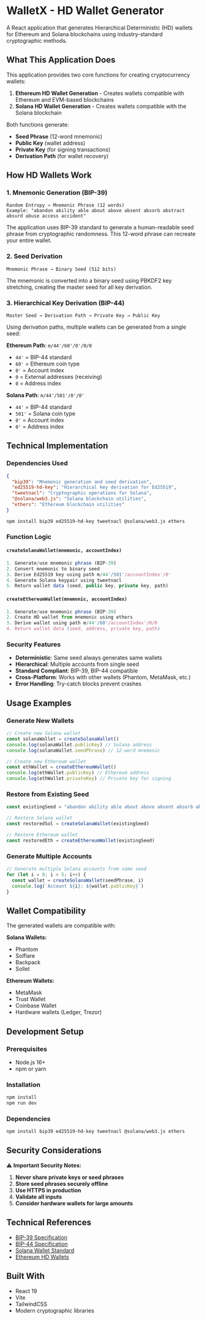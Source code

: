 # WalletX - HD Wallet Generator

A React application that generates Hierarchical Deterministic (HD) wallets for Ethereum and Solana blockchains using industry-standard cryptographic methods.

## What This Application Does

This application provides two core functions for creating cryptocurrency wallets:

1. **Ethereum HD Wallet Generation** - Creates wallets compatible with Ethereum and EVM-based blockchains
2. **Solana HD Wallet Generation** - Creates wallets compatible with the Solana blockchain

Both functions generate:
- **Seed Phrase** (12-word mnemonic)
- **Public Key** (wallet address)
- **Private Key** (for signing transactions)
- **Derivation Path** (for wallet recovery)

## How HD Wallets Work

### 1. Mnemonic Generation (BIP-39)
```
Random Entropy → Mnemonic Phrase (12 words)
Example: "abandon ability able about above absent absorb abstract absurd abuse access accident"
```

The application uses BIP-39 standard to generate a human-readable seed phrase from cryptographic randomness. This 12-word phrase can recreate your entire wallet.

### 2. Seed Derivation
```
Mnemonic Phrase → Binary Seed (512 bits)
```

The mnemonic is converted into a binary seed using PBKDF2 key stretching, creating the master seed for all key derivation.

### 3. Hierarchical Key Derivation (BIP-44)
```
Master Seed → Derivation Path → Private Key → Public Key
```

Using derivation paths, multiple wallets can be generated from a single seed:

**Ethereum Path**: `m/44'/60'/0'/0/0`
- `44'` = BIP-44 standard
- `60'` = Ethereum coin type
- `0'` = Account index
- `0` = External addresses (receiving)
- `0` = Address index

**Solana Path**: `m/44'/501'/0'/0'`
- `44'` = BIP-44 standard
- `501'` = Solana coin type
- `0'` = Account index
- `0'` = Address index

## Technical Implementation

### Dependencies Used

```json
{
  "bip39": "Mnemonic generation and seed derivation",
  "ed25519-hd-key": "Hierarchical key derivation for Ed25519",
  "tweetnacl": "Cryptographic operations for Solana",
  "@solana/web3.js": "Solana blockchain utilities",
  "ethers": "Ethereum blockchain utilities"
}
```

```
npm install bip39 ed25519-hd-key tweetnacl @solana/web3.js ethers
```


### Function Logic

#### `createSolanaWallet(mnemonic, accountIndex)`

```javascript
1. Generate/use mnemonic phrase (BIP-39)
2. Convert mnemonic to binary seed
3. Derive Ed25519 key using path m/44'/501'/accountIndex'/0'
4. Generate Solana keypair using tweetnacl
5. Return wallet data (seed, public key, private key, path)
```

#### `createEthereumWallet(mnemonic, accountIndex)`

```javascript
1. Generate/use mnemonic phrase (BIP-39)
2. Create HD wallet from mnemonic using ethers
3. Derive wallet using path m/44'/60'/accountIndex'/0/0
4. Return wallet data (seed, address, private key, path)
```

### Security Features

- **Deterministic**: Same seed always generates same wallets
- **Hierarchical**: Multiple accounts from single seed
- **Standard Compliant**: BIP-39, BIP-44 compatible
- **Cross-Platform**: Works with other wallets (Phantom, MetaMask, etc.)
- **Error Handling**: Try-catch blocks prevent crashes

## Usage Examples

### Generate New Wallets
```javascript
// Create new Solana wallet
const solanaWallet = createSolanaWallet()
console.log(solanaWallet.publicKey) // Solana address
console.log(solanaWallet.seedPhrase) // 12-word mnemonic

// Create new Ethereum wallet  
const ethWallet = createEthereumWallet()
console.log(ethWallet.publicKey) // Ethereum address
console.log(ethWallet.privateKey) // Private key for signing
```

### Restore from Existing Seed
```javascript
const existingSeed = "abandon ability able about above absent absorb abstract absurd abuse access accident"

// Restore Solana wallet
const restoredSol = createSolanaWallet(existingSeed)

// Restore Ethereum wallet
const restoredEth = createEthereumWallet(existingSeed)
```

### Generate Multiple Accounts
```javascript
// Generate multiple Solana accounts from same seed
for (let i = 0; i < 5; i++) {
  const wallet = createSolanaWallet(seedPhrase, i)
  console.log(`Account ${i}: ${wallet.publicKey}`)
}
```

## Wallet Compatibility

The generated wallets are compatible with:

**Solana Wallets:**
- Phantom
- Solflare  
- Backpack
- Sollet

**Ethereum Wallets:**
- MetaMask
- Trust Wallet
- Coinbase Wallet
- Hardware wallets (Ledger, Trezor)

## Development Setup

### Prerequisites
- Node.js 16+
- npm or yarn

### Installation
```bash
npm install
npm run dev
```

### Dependencies
```bash
npm install bip39 ed25519-hd-key tweetnacl @solana/web3.js ethers
```

## Security Considerations

⚠️ **Important Security Notes:**

1. **Never share private keys or seed phrases**
2. **Store seed phrases securely offline**
3. **Use HTTPS in production**
4. **Validate all inputs**
5. **Consider hardware wallets for large amounts**

## Technical References

- [BIP-39 Specification](https://github.com/bitcoin/bips/blob/master/bip-0039.mediawiki)
- [BIP-44 Specification](https://github.com/bitcoin/bips/blob/master/bip-0044.mediawiki)
- [Solana Wallet Standard](https://docs.solana.com/wallet-guide)
- [Ethereum HD Wallets](https://ethereum.org/en/developers/docs/accounts/#externally-owned-accounts-and-key-pairs)

## Built With

- React 19
- Vite
- TailwindCSS
- Modern cryptographic libraries
